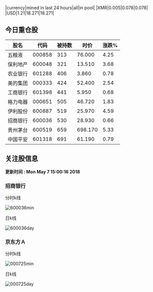|currency|mined in last 24 hours|all|in pool|
|XMR|0.005|0.078|0.078|
|USD|1.21|18.271|18.271|

## 今日重仓股 

|股名|代码|被持数|时价|涨跌%|
|---|---|---|---|---|
|五粮液|000858|313|76.000|4.25|
|保利地产|600048|321|13.510|3.68|
|农业银行|601288|406|3.860|0.78|
|美的集团|000333|424|52.400|2.54|
|工商银行|601398|441|5.950|0.68|
|格力电器|000651|505|46.720|1.83|
|伊利股份|600887|519|25.970|4.59|
|招商银行|600036|530|28.930|0.66|
|贵州茅台|600519|659|698.170|5.33|
|中国平安|601318|691|61.190|0.79|

## 关注股信息
**更新时间 : Mon May  7 15:00:16 2018**
### 招商银行 
分时k线

![600036min](http://image.sinajs.cn/newchart/min/n/sh600036.gif)

日k线

![600036day](http://image.sinajs.cn/newchart/daily/n/sh600036.gif)

### 京东方Ａ 
分时k线

![000725min](http://image.sinajs.cn/newchart/min/n/sz000725.gif)

日k线

![000725day](http://image.sinajs.cn/newchart/daily/n/sz000725.gif)
